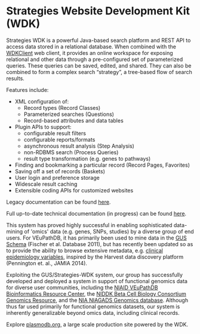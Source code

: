 # Strategies Website Development Kit (WDK)

Strategies WDK is a powerful Java-based search platform and REST API to access data stored in a relational database.  When combined with the [WDKClient](https://github.com/VEuPathDB/WDKClient) web client, it provides an online workspace for exposing relational and other data through a pre-configured set of parameterized queries.  These queries can be saved, edited, and shared.  They can also be combined to form a complex search “strategy”, a tree-based flow of search results.

Features include:
- XML configuration of:
    - Record types (Record Classes)
    - Parameterized searches (Questions)
    - Record-based attributes and data tables
- Plugin APIs to support:
    - configurable result filters
    - configurable reports/formats
    - asynchronous result analysis (Step Analysis)
    - non-RDBMS search (Process Queries)
    - result type transformation (e.g. genes to pathways)
- Finding and bookmarking a particular record (Record Pages, Favorites)
- Saving off a set of records (Baskets)
- User login and preference storage
- Widescale result caching
- Extensible coding APIs for customized websites

Legacy documentation can be found [here](https://docs.google.com/document/d/1kmNWkkcInKoxxiuUJqbc4QPWuySQud0OuECJ2TmEMTo/pub).

Full up-to-date technical documentation (in progress) can be found [here]().

This system has proved highly successful in enabling sophisticated data-mining of 'omics' data (e.g. genes, SNPs, studies) by a diverse group of end users.  For VEuPathDB, it has primarily been used to mine data in the [GUS Schema](https://github.com/VEuPathDB/GusSchema) (Fischer et al. Database 2011), but has recently been updated so as to provide the ability to browse extensive metadata, e.g. [clinical epidemiology variables](https://clinepidb.org), inspired by the Harvest data discovery platform (Pennington et. al., JAMIA 2014).

Exploiting the GUS/Strategies-WDK system, our group has successfully developed and deployed a system in support of functional genomics data for diverse user communities, including the [NIAID VEuPathDB Bioinformatics Resource Center](http://veupathdb.org), the [NIDDK Beta Cell Biology Consortium Genomics Resource](http://genomics.betacell.org), and the [NIA NIAGADS Genomics database](www.niagads.org/genomics). Although thus far used primarily for functional genomics datasets, our system is inherently generalizable beyond omics data, including clinical records.

Explore [plasmodb.org](https://plasmodb.org), a large scale production site powered by the WDK.
